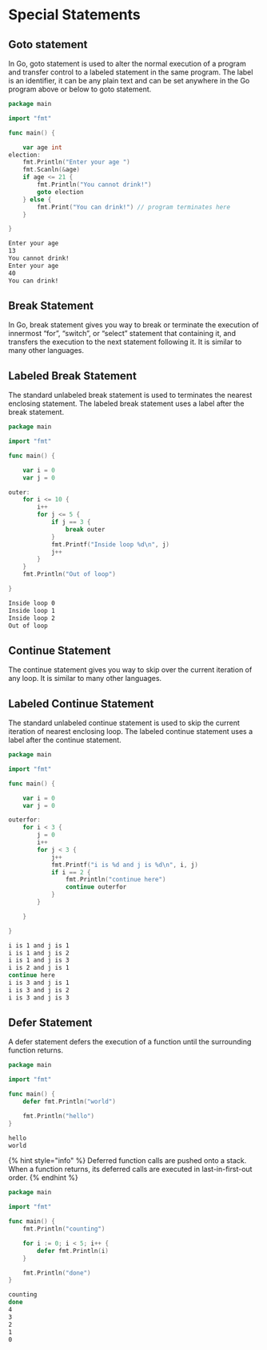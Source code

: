 # Special Statements

## Goto statement

 In Go, goto statement is used to alter the normal execution of a program and transfer control to a labeled statement in the same program. The label is an identifier, it can be any plain text and can be set anywhere in the Go program above or below to goto statement.

```go
package main

import "fmt"

func main() {

	var age int
election:
	fmt.Println("Enter your age ")
	fmt.Scanln(&age)
	if age <= 21 {
		fmt.Println("You cannot drink!")
		goto election
	} else {
		fmt.Print("You can drink!") // program terminates here
	}

}
```

```bash
Enter your age 
13
You cannot drink!
Enter your age
40
You can drink!
```



## Break Statement

In Go, break statement gives you way to break or terminate the execution of innermost “for”, “switch”, or “select” statement that containing it, and transfers the execution to the next statement following it. It is similar to many other languages.

## Labeled Break Statement

The standard unlabeled break statement is used to terminates the nearest enclosing statement. The labeled break statement uses a label after the break statement.

```go
package main

import "fmt"

func main() {

	var i = 0
	var j = 0

outer:
	for i <= 10 {
		i++
		for j <= 5 {
			if j == 3 {
				break outer
			}
			fmt.Printf("Inside loop %d\n", j)
			j++
		}
	}
	fmt.Println("Out of loop")

}
```

```bash
Inside loop 0
Inside loop 1
Inside loop 2
Out of loop
```



## Continue Statement

The continue statement gives you way to skip over the current iteration of any loop. It is similar to many other languages.

## Labeled Continue Statement

The standard unlabeled continue statement is used to skip the current iteration of nearest enclosing loop. The labeled continue statement uses a label after the continue statement.

```go
package main

import "fmt"

func main() {

	var i = 0
	var j = 0

outerfor:
	for i < 3 {
		j = 0
		i++
		for j < 3 {
			j++
			fmt.Printf("i is %d and j is %d\n", i, j)
			if i == 2 {
				fmt.Println("continue here")
				continue outerfor
			}
		}

	}

}
```

```bash
i is 1 and j is 1
i is 1 and j is 2
i is 1 and j is 3
i is 2 and j is 1
continue here
i is 3 and j is 1
i is 3 and j is 2
i is 3 and j is 3
```



## Defer Statement

A defer statement defers the execution of a function until the surrounding function returns.

```go
package main

import "fmt"

func main() {
	defer fmt.Println("world")

	fmt.Println("hello")
}
```

```bash
hello
world
```

{% hint style="info" %}
Deferred function calls are pushed onto a stack. When a function returns, its deferred calls are executed in last-in-first-out order.
{% endhint %}

```go
package main

import "fmt"

func main() {
	fmt.Println("counting")

	for i := 0; i < 5; i++ {
		defer fmt.Println(i)
	}

	fmt.Println("done")
}

```

```bash
counting
done
4
3
2
1
0
```



